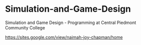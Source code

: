 # Simulation-and-Game-Design
Simulation and Game Design - Programming at Central Piedmont Community College

https://sites.google.com/view/naimah-joy-chapman/home
